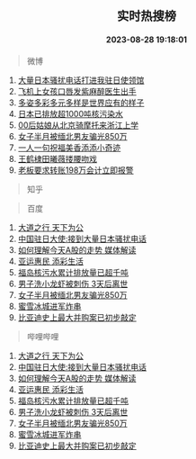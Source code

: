 <div align="center"><h2>实时热搜榜</h2><h4>2023-08-28 19:18:01</h4></div>

> 微博  

1. [大量日本骚扰电话打进我驻日使领馆](https://s.weibo.com/weibo?q=%23%E5%A4%A7%E9%87%8F%E6%97%A5%E6%9C%AC%E9%AA%9A%E6%89%B0%E7%94%B5%E8%AF%9D%E6%89%93%E8%BF%9B%E6%88%91%E9%A9%BB%E6%97%A5%E4%BD%BF%E9%A2%86%E9%A6%86%23&t=31&band_rank=1&Refer=top)<br />
2. [飞机上女孩口唇发紫麻醉医生出手](https://s.weibo.com/weibo?q=%23%E9%A3%9E%E6%9C%BA%E4%B8%8A%E5%A5%B3%E5%AD%A9%E5%8F%A3%E5%94%87%E5%8F%91%E7%B4%AB%E9%BA%BB%E9%86%89%E5%8C%BB%E7%94%9F%E5%87%BA%E6%89%8B%23&t=31&band_rank=2&Refer=top)<br />
3. [多姿多彩多元多样是世界应有的样子](https://s.weibo.com/weibo?q=%23%E5%A4%9A%E5%A7%BF%E5%A4%9A%E5%BD%A9%E5%A4%9A%E5%85%83%E5%A4%9A%E6%A0%B7%E6%98%AF%E4%B8%96%E7%95%8C%E5%BA%94%E6%9C%89%E7%9A%84%E6%A0%B7%E5%AD%90%23&t=31&band_rank=3&Refer=top)<br />
4. [日本已排放超1000吨核污染水](https://s.weibo.com/weibo?q=%23%E6%97%A5%E6%9C%AC%E5%B7%B2%E6%8E%92%E6%94%BE%E8%B6%851000%E5%90%A8%E6%A0%B8%E6%B1%A1%E6%9F%93%E6%B0%B4%23&t=31&band_rank=4&Refer=top)<br />
5. [00后姑娘从北京骑摩托来浙江上学](https://s.weibo.com/weibo?q=%2300%E5%90%8E%E5%A7%91%E5%A8%98%E4%BB%8E%E5%8C%97%E4%BA%AC%E9%AA%91%E6%91%A9%E6%89%98%E6%9D%A5%E6%B5%99%E6%B1%9F%E4%B8%8A%E5%AD%A6%23&t=31&band_rank=5&Refer=top)<br />
6. [女子半月被缅北男友骗光850万](https://s.weibo.com/weibo?q=%23%E5%A5%B3%E5%AD%90%E5%8D%8A%E6%9C%88%E8%A2%AB%E7%BC%85%E5%8C%97%E7%94%B7%E5%8F%8B%E9%AA%97%E5%85%89850%E4%B8%87%23&t=31&band_rank=6&Refer=top)<br />
7. [一人一句祝福美香添添小奇迹](https://s.weibo.com/weibo?q=%23%E4%B8%80%E4%BA%BA%E4%B8%80%E5%8F%A5%E7%A5%9D%E7%A6%8F%E7%BE%8E%E9%A6%99%E6%B7%BB%E6%B7%BB%E5%B0%8F%E5%A5%87%E8%BF%B9%23&t=31&band_rank=7&Refer=top)<br />
8. [王鹤棣田曦薇搂腰吻戏](https://s.weibo.com/weibo?q=%23%E7%8E%8B%E9%B9%A4%E6%A3%A3%E7%94%B0%E6%9B%A6%E8%96%87%E6%90%82%E8%85%B0%E5%90%BB%E6%88%8F%23&t=31&band_rank=8&Refer=top)<br />
9. [老板要求转账198万会计立即报警](https://s.weibo.com/weibo?q=%23%E8%80%81%E6%9D%BF%E8%A6%81%E6%B1%82%E8%BD%AC%E8%B4%A6198%E4%B8%87%E4%BC%9A%E8%AE%A1%E7%AB%8B%E5%8D%B3%E6%8A%A5%E8%AD%A6%23&t=31&band_rank=9&Refer=top)<br />

> 知乎  


> 百度  

1. [大道之行 天下为公](https://www.baidu.com/s?wd=%E5%A4%A7%E9%81%93%E4%B9%8B%E8%A1%8C+%E5%A4%A9%E4%B8%8B%E4%B8%BA%E5%85%AC&sa=fyb_news&rsv_dl=fyb_news)<br />
2. [中国驻日大使:接到大量日本骚扰电话](https://www.baidu.com/s?wd=%E4%B8%AD%E5%9B%BD%E9%A9%BB%E6%97%A5%E5%A4%A7%E4%BD%BF%3A%E6%8E%A5%E5%88%B0%E5%A4%A7%E9%87%8F%E6%97%A5%E6%9C%AC%E9%AA%9A%E6%89%B0%E7%94%B5%E8%AF%9D&sa=fyb_news&rsv_dl=fyb_news)<br />
3. [如何理解今天A股的走势 媒体解读](https://www.baidu.com/s?wd=%E5%A6%82%E4%BD%95%E7%90%86%E8%A7%A3%E4%BB%8A%E5%A4%A9A%E8%82%A1%E7%9A%84%E8%B5%B0%E5%8A%BF+%E5%AA%92%E4%BD%93%E8%A7%A3%E8%AF%BB&sa=fyb_news&rsv_dl=fyb_news)<br />
4. [亚运惠民 添彩生活](https://www.baidu.com/s?wd=%E4%BA%9A%E8%BF%90%E6%83%A0%E6%B0%91+%E6%B7%BB%E5%BD%A9%E7%94%9F%E6%B4%BB&sa=fyb_news&rsv_dl=fyb_news)<br />
5. [福岛核污水累计排放量已超千吨](https://www.baidu.com/s?wd=%E7%A6%8F%E5%B2%9B%E6%A0%B8%E6%B1%A1%E6%B0%B4%E7%B4%AF%E8%AE%A1%E6%8E%92%E6%94%BE%E9%87%8F%E5%B7%B2%E8%B6%85%E5%8D%83%E5%90%A8&sa=fyb_news&rsv_dl=fyb_news)<br />
6. [男子洗小龙虾被刺伤 3天后离世](https://www.baidu.com/s?wd=%E7%94%B7%E5%AD%90%E6%B4%97%E5%B0%8F%E9%BE%99%E8%99%BE%E8%A2%AB%E5%88%BA%E4%BC%A4+3%E5%A4%A9%E5%90%8E%E7%A6%BB%E4%B8%96&sa=fyb_news&rsv_dl=fyb_news)<br />
7. [女子半月被缅北男友骗光850万](https://www.baidu.com/s?wd=%E5%A5%B3%E5%AD%90%E5%8D%8A%E6%9C%88%E8%A2%AB%E7%BC%85%E5%8C%97%E7%94%B7%E5%8F%8B%E9%AA%97%E5%85%89850%E4%B8%87&sa=fyb_news&rsv_dl=fyb_news)<br />
8. [蜜雪冰城进军炸串](https://www.baidu.com/s?wd=%E8%9C%9C%E9%9B%AA%E5%86%B0%E5%9F%8E%E8%BF%9B%E5%86%9B%E7%82%B8%E4%B8%B2&sa=fyb_news&rsv_dl=fyb_news)<br />
9. [比亚迪史上最大并购案已初步敲定](https://www.baidu.com/s?wd=%E6%AF%94%E4%BA%9A%E8%BF%AA%E5%8F%B2%E4%B8%8A%E6%9C%80%E5%A4%A7%E5%B9%B6%E8%B4%AD%E6%A1%88%E5%B7%B2%E5%88%9D%E6%AD%A5%E6%95%B2%E5%AE%9A&sa=fyb_news&rsv_dl=fyb_news)<br />

> 哔哩哔哩  

1. [大道之行 天下为公](https://www.baidu.com/s?wd=%E5%A4%A7%E9%81%93%E4%B9%8B%E8%A1%8C+%E5%A4%A9%E4%B8%8B%E4%B8%BA%E5%85%AC&sa=fyb_news&rsv_dl=fyb_news)<br />
2. [中国驻日大使:接到大量日本骚扰电话](https://www.baidu.com/s?wd=%E4%B8%AD%E5%9B%BD%E9%A9%BB%E6%97%A5%E5%A4%A7%E4%BD%BF%3A%E6%8E%A5%E5%88%B0%E5%A4%A7%E9%87%8F%E6%97%A5%E6%9C%AC%E9%AA%9A%E6%89%B0%E7%94%B5%E8%AF%9D&sa=fyb_news&rsv_dl=fyb_news)<br />
3. [如何理解今天A股的走势 媒体解读](https://www.baidu.com/s?wd=%E5%A6%82%E4%BD%95%E7%90%86%E8%A7%A3%E4%BB%8A%E5%A4%A9A%E8%82%A1%E7%9A%84%E8%B5%B0%E5%8A%BF+%E5%AA%92%E4%BD%93%E8%A7%A3%E8%AF%BB&sa=fyb_news&rsv_dl=fyb_news)<br />
4. [亚运惠民 添彩生活](https://www.baidu.com/s?wd=%E4%BA%9A%E8%BF%90%E6%83%A0%E6%B0%91+%E6%B7%BB%E5%BD%A9%E7%94%9F%E6%B4%BB&sa=fyb_news&rsv_dl=fyb_news)<br />
5. [福岛核污水累计排放量已超千吨](https://www.baidu.com/s?wd=%E7%A6%8F%E5%B2%9B%E6%A0%B8%E6%B1%A1%E6%B0%B4%E7%B4%AF%E8%AE%A1%E6%8E%92%E6%94%BE%E9%87%8F%E5%B7%B2%E8%B6%85%E5%8D%83%E5%90%A8&sa=fyb_news&rsv_dl=fyb_news)<br />
6. [男子洗小龙虾被刺伤 3天后离世](https://www.baidu.com/s?wd=%E7%94%B7%E5%AD%90%E6%B4%97%E5%B0%8F%E9%BE%99%E8%99%BE%E8%A2%AB%E5%88%BA%E4%BC%A4+3%E5%A4%A9%E5%90%8E%E7%A6%BB%E4%B8%96&sa=fyb_news&rsv_dl=fyb_news)<br />
7. [女子半月被缅北男友骗光850万](https://www.baidu.com/s?wd=%E5%A5%B3%E5%AD%90%E5%8D%8A%E6%9C%88%E8%A2%AB%E7%BC%85%E5%8C%97%E7%94%B7%E5%8F%8B%E9%AA%97%E5%85%89850%E4%B8%87&sa=fyb_news&rsv_dl=fyb_news)<br />
8. [蜜雪冰城进军炸串](https://www.baidu.com/s?wd=%E8%9C%9C%E9%9B%AA%E5%86%B0%E5%9F%8E%E8%BF%9B%E5%86%9B%E7%82%B8%E4%B8%B2&sa=fyb_news&rsv_dl=fyb_news)<br />
9. [比亚迪史上最大并购案已初步敲定](https://www.baidu.com/s?wd=%E6%AF%94%E4%BA%9A%E8%BF%AA%E5%8F%B2%E4%B8%8A%E6%9C%80%E5%A4%A7%E5%B9%B6%E8%B4%AD%E6%A1%88%E5%B7%B2%E5%88%9D%E6%AD%A5%E6%95%B2%E5%AE%9A&sa=fyb_news&rsv_dl=fyb_news)<br />

